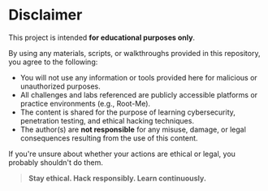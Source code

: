 # Disclaimer

This project is intended **for educational purposes only**.

By using any materials, scripts, or walkthroughs provided in this repository, you agree to the following:

- You will not use any information or tools provided here for malicious or unauthorized purposes.
- All challenges and labs referenced are publicly accessible platforms or practice environments (e.g., Root-Me).
- The content is shared for the purpose of learning cybersecurity, penetration testing, and ethical hacking techniques.
- The author(s) are **not responsible** for any misuse, damage, or legal consequences resulting from the use of this content.

If you're unsure about whether your actions are ethical or legal, you probably shouldn't do them.

> **Stay ethical. Hack responsibly. Learn continuously.**
